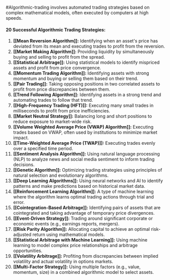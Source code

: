 #Algorithmic-trading involves automated trading strategies based on complex mathematical models, often executed by computers at high speeds.

#### 20 Successful Algorithmic Trading Strategies:

1. **[[Mean Reversion Algorithm]]:** Identifying when an asset's price has deviated from its mean and executing trades to profit from the reversion.
2. **[[Market Making Algorithm]]:** Providing liquidity by simultaneously buying and selling to profit from the spread.
3. **[[Statistical Arbitrage]]:** Using statistical models to identify mispriced assets and profit from price convergence.
4. **[[Momentum Trading Algorithm]]:** Identifying assets with strong momentum and buying or selling them based on their trend.
5. **[[Pair Trading]]:** Taking opposing positions in two correlated assets to profit from price discrepancies between them.
6. **[[Trend Following Algorithm]]:** Identifying assets in a strong trend and automating trades to follow that trend.
7. **[[High-Frequency Trading (HFT)]]:** Executing many small trades in milliseconds to profit from price inefficiencies.
8. **[[Market Neutral Strategy]]:** Balancing long and short positions to reduce exposure to market-wide risk.
9. **[[Volume Weighted Average Price (VWAP) Algorithm]]:** Executing trades based on VWAP, often used by institutions to minimize market impact.
10. **[[Time-Weighted Average Price (TWAP)]]:** Executing trades evenly over a specified time period.
11. **[[Sentiment Analysis Algorithm]]:** Using natural language processing (NLP) to analyze news and social media sentiment to inform trading decisions.
12. **[[Genetic Algorithm]]:** Optimizing trading strategies using principles of natural selection and evolutionary algorithms.
13. **[[Deep Learning Algorithms]]:** Using neural networks and AI to identify patterns and make predictions based on historical market data.
14. **[[Reinforcement Learning Algorithm]]:** A type of machine learning where the algorithm learns optimal trading actions through trial and error.
15. **[[Cointegration-Based Arbitrage]]:** Identifying pairs of assets that are cointegrated and taking advantage of temporary price divergences.
16. **[[Event-Driven Strategy]]:** Trading around significant corporate or economic events (e.g., earnings reports, mergers).
17. **[[Risk Parity Algorithm]]:** Allocating capital to achieve an optimal risk-adjusted return using mathematical models.
18. **[[Statistical Arbitrage with Machine Learning]]:** Using machine learning to model complex price relationships and arbitrage opportunities.
19. **[[Volatility Arbitrage]]:** Profiting from discrepancies between implied volatility and actual volatility in options markets.
20. **[[Multi-Factor Strategy]]:** Using multiple factors (e.g., value, momentum, size) in a combined algorithmic model to select assets.